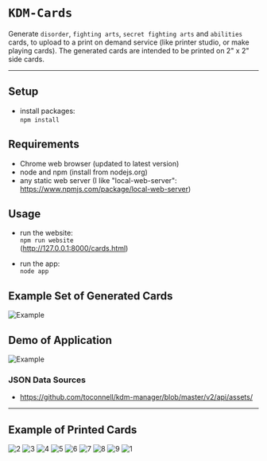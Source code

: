
# `KDM-Cards`  
Generate `disorder`, `fighting arts`, `secret fighting arts` and `abilities` cards, to upload to a print on demand service (like printer studio, or make playing cards).  The generated cards are intended to be printed on 2" x 2" side cards.

----

## Setup
* install packages:  
`npm install`

## Requirements
* Chrome web browser (updated to latest version)
* node and npm (install from nodejs.org)
* any static web server (I like "local-web-server": https://www.npmjs.com/package/local-web-server)


## Usage
* run the website:  
`npm run website`  
(http://127.0.0.1:8000/cards.html)

* run the app:  
`node app`

## Example Set of Generated Cards
![Example](./example-cards.png)  
## Demo of Application
![Example](./example.gif)  

### JSON Data Sources
* https://github.com/toconnell/kdm-manager/blob/master/v2/api/assets/

----

## Example of Printed Cards

![2](docs/printed-cards-2.jpg)
![3](docs/printed-cards-3.jpg)
![4](docs/printed-cards-4.jpg)
![5](docs/printed-cards-5.jpg)
![6](docs/printed-cards-6.jpg)
![7](docs/printed-cards-7.jpg)
![8](docs/printed-cards-8.jpg)
![9](docs/printed-cards-9.jpg)
![1](docs/printed-cards-1.jpg)